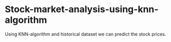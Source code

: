# Stock-market-analysis-using-knn-algorithm
Using KNN-algorithm and historical dataset we can predict the stock prices.
